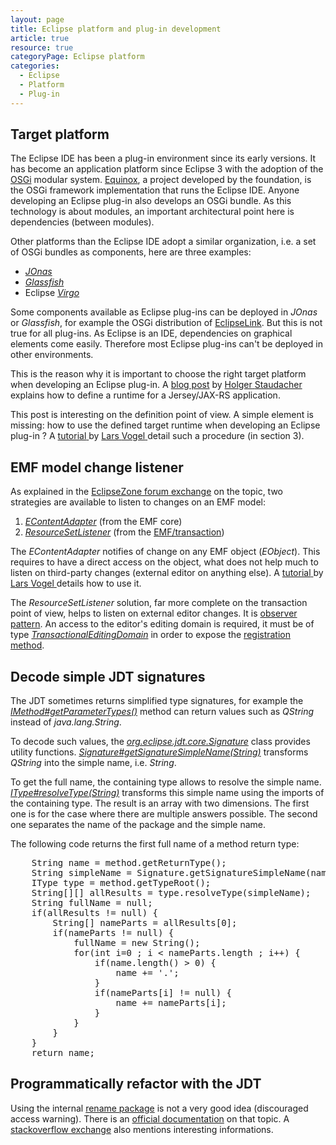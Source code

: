 ```yaml
---
layout: page
title: Eclipse platform and plug-in development
article: true
resource: true
categoryPage: Eclipse platform
categories:
  - Eclipse
  - Platform
  - Plug-in
---
```

<div>
<h2>Target platform</h2>
<p>
The Eclipse IDE has been a plug-in environment since its early versions. It has become an application platform since Eclipse 3 with the adoption of the <a href="http://en.wikipedia.org/wiki/OSGi">OSGi</a> modular system. <a href="http://www.eclipse.org/equinox/">Equinox</a>, a project developed by the foundation, is the OSGi framework implementation that runs the Eclipse IDE. Anyone developing an Eclipse plug-in also develops an OSGi bundle. As this technology is about modules, an important architectural point here is dependencies (between modules).
</p>
<p>
Other platforms than the Eclipse IDE adopt a similar organization, i.e. a set of OSGi bundles as components, here are three examples: 
</p>
<ul>
<li><em><a href="http://jonas.ow2.org/">JOnas</a></em></li>
<li><em><a href="https://glassfish.java.net/">Glassfish</a></em></li>
<li>Eclipse <em><a href="http://www.eclipse.org/virgo/">Virgo</a></em></li>
</ul>
<p>
Some components available as Eclipse plug-ins can be deployed in <em>JOnas</em> or <em>Glassfish</em>, for example the OSGi distribution of <a href="http://www.eclipse.org/eclipselink/">EclipseLink</a>. But this is not true for all plug-ins. As Eclipse is an IDE, dependencies on graphical elements come easily. Therefore most Eclipse plug-ins can't be deployed in other environments.
</p>
<p>
This is the reason why it is important to choose the right target platform when developing an Eclipse plug-in. A 
<span itemprop="citation" itemscope itemtype="http://schema.org/BlogPosting">
	<a itemprop="url" href="http://eclipsesource.com/blogs/2014/02/04/step-by-step-how-to-bring-jax-rs-and-osgi-together/">blog post</a> 
	<span>
	by
	<span itemprop="author" itemscope itemtype="http://schema.org/Person">
		<span itemprop="name">
			<a itemprop="sameAs" href="http://eclipsesource.com/blogs/author/hstaudacher/">
			<link itemprop="sameAs" href="https://twitter.com/vogella"></link>
				<span itemprop="givenName">Holger</span> 
				<span itemprop="familyName">Staudacher</span>
				</a>
			</span>
		</span>
	</span> explains how to 
	<span itemprop="about">define a runtime for a Jersey/JAX-RS application</span>.
</p>
<p>
This post is interesting on the definition point of view. A simple element is missing: 
	<span itemprop="citation" itemscope itemtype="http://schema.org/TechArticle">
	<span itemprop="about">how to use the defined target runtime</span> when developing an Eclipse plug-in ? A
		<a itemprop="url" href="http://www.vogella.com/tutorials/EclipseTargetPlatform/article.html">
			<span itemprop="learningResourceType">tutorial</span>
		</a> by 
		<span itemprop="author" itemscope itemtype="http://schema.org/Person">
			<span itemprop="name">
				<a itemprop="sameAs" href="http://www.vogella.com/people/larsvogel.html">
				<link itemprop="sameAs" href="https://twitter.com/vogella"></link>
				<span itemprop="givenName">Lars</span> 
				<span itemprop="familyName">Vogel</span>
				</a>
			</span>
		</span>
		detail such a procedure (in section 3).
	</span> 
<p>
</div>
<div>
<h2>EMF model change listener</h2>
<p>
As explained in the <a href="http://www.eclipsezone.com/eclipse/forums/t115262.html">EclipseZone forum exchange</a> on the topic, two strategies are available to listen to changes on an EMF model:  
</p>
<ol>
	<li>
		<em><a href="http://download.eclipse.org/modeling/emf/emf/javadoc/2.4.3/org/eclipse/emf/ecore/util/EContentAdapter.html">EContentAdapter</a></em> (from the EMF core)
	</li>
	<li>
		<em><a href="http://download.eclipse.org/modeling/emf/transaction/javadoc/workspace/1.4.0/org/eclipse/emf/transaction/ResourceSetListener.html">ResourceSetListener</a></em> (from the <a href="https://wiki.eclipse.org/EMF/Transaction">EMF/transaction</a>)
	</li>
</ol>
<p>
The <em>EContentAdapter</em> notifies of change on any EMF object (<em>EObject</em>). This requires to have a direct access on the object, what does not help much to listen on third-party changes (external editor on anything else). A 
	<span itemprop="citation" itemscope itemtype="http://schema.org/TechArticle">
		<a itemprop="url" href="http://www.vogella.com/tutorials/EclipseEMFNotification/article.html">
			<span itemprop="learningResourceType">tutorial</span>
		</a> by 
		<span itemprop="author" itemscope itemtype="http://schema.org/Person">
			<span itemprop="name">
				<a itemprop="sameAs" href="http://www.vogella.com/people/larsvogel.html">
				<link itemprop="sameAs" href="https://twitter.com/vogella"></link>
				<span itemprop="givenName">Lars</span> 
				<span itemprop="familyName">Vogel</span>
				</a>
			</span>
		</span>
	</span> details how to use it.
</p>
<p>
The <em>ResourceSetListener</em> solution, far more complete on the transaction point of view, helps to listen on external editor changes. It is <a href="http://en.wikipedia.org/wiki/Observer_pattern">observer pattern</a>. An access to the editor's editing domain is required, it must be of type <em><a href="http://download.eclipse.org/modeling/emf/transaction/javadoc/1.1.1/org/eclipse/emf/transaction/TransactionalEditingDomain.html">TransactionalEditingDomain</a></em> in order to expose the <a href="http://download.eclipse.org/modeling/emf/transaction/javadoc/1.1.1/org/eclipse/emf/transaction/TransactionalEditingDomain.html#addResourceSetListener%28org.eclipse.emf.transaction.ResourceSetListener%29">registration method</a>. 
</p>
</div>
<div>
<h2>Decode simple JDT signatures</h2>
<p>
The JDT sometimes returns simplified type signatures, for example the <em><a href="http://help.eclipse.org/luna/topic/org.eclipse.jdt.doc.isv/reference/api/org/eclipse/jdt/core/IMethod.html#getParameterTypes--">IMethod#getParameterTypes()</a></em> method can return values such as <em>QString</em> instead of <em>java.lang.String</em>. 
</p>
<p>
To decode such values, the <em><a href="http://help.eclipse.org/luna/index.jsp?topic=%2Forg.eclipse.jdt.doc.isv%2Freference%2Fapi%2Forg%2Feclipse%2Fjdt%2Fcore%2FSignature.html">org.eclipse.jdt.core.Signature</a></em> class provides utility functions. <em><a href="http://help.eclipse.org/luna/topic/org.eclipse.jdt.doc.isv/reference/api/org/eclipse/jdt/core/Signature.html#getSignatureSimpleName-java.lang.String-">Signature#getSignatureSimpleName(String)</a></em> transforms <em>QString</em> into the simple name, i.e. <em>String</em>.
</p>
<p>To get the full name, the containing type allows to resolve the simple name. <em><a href="http://help.eclipse.org/juno/topic/org.eclipse.jdt.doc.isv/reference/api/org/eclipse/jdt/core/IType.html#resolveType(java.lang.String)">IType#resolveType(String)</a></em> transforms this simple name using the imports of the containing type. The result is an array with two dimensions. The first one is for the case where there are multiple answers possible. The second one separates the name of the package and the simple name. 
</p>
<p>
The following code returns the first full name of a method return type:
</p>
<pre>
	String name = method.getReturnType();
	String simpleName = Signature.getSignatureSimpleName(name);
	IType type = method.getTypeRoot();
	String[][] allResults = type.resolveType(simpleName);
	String fullName = null;
	if(allResults != null) {
		String[] nameParts = allResults[0];
		if(nameParts != null) {
			fullName = new String();
			for(int i=0 ; i < nameParts.length ; i++) {
				if(name.length() > 0) {
					name += '.';
				}
				if(nameParts[i] != null) {
					name += nameParts[i];
				}
			}
		}
	}
	return name;</pre>
</div>
<div>
<h2>Programmatically refactor with the JDT</h2>
<p>
Using the internal <a href="http://git.eclipse.org/c/jdt/eclipse.jdt.ui.git/plain/org.eclipse.jdt.ui/core%20refactoring/org/eclipse/jdt/internal/corext/refactoring/rename/">rename package</a> is not a very good idea (discouraged access warning). There is an <a href="http://www.eclipse.org/articles/article.php?file=Article-Unleashing-the-Power-of-Refactoring/index.html">official documentation</a> on that topic. A <a href="http://stackoverflow.com/questions/9129689/is-there-any-eclipse-refactoring-api-that-i-can-call-programmatically">stackoverflow exchange</a> also mentions interesting informations.
</p>
</div>